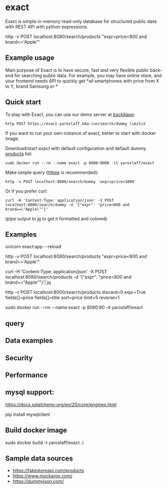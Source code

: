 # exact
Exact is simple in-memory read-only database for structured public data with REST API with python expressions.



http -v  POST localhost:8080/search/products "expr=price<800 and brand=='Apple'"

## Example usage
Main purpose of Exact is to have secure, fast and very flexible public back-end for searching public data. For example, you may have online store, and your frontend needs API to quickly get *all smartphones with price from X to Y, brand Samsung or *

## Quick start

To play with Exact, you can use our demo server at [back4app](https://www.back4app.com/):
~~~
http POST https://exact-yaroslaff.b4a.run/search/dummy limit=3
~~~

If you want to run your own instance of exact, better to start with docker image.

Download/start exact with default configuration and default dummy [products](https://dummyjson.com/) list:
~~~
sudo docker run --rm --name exact -p 8000:8000 -it yaroslaff/exact
~~~

Make simple query ([httpie](https://github.com/httpie/httpie) is recommended):
~~~
http -v POST localhost:8000/search/dummy 'expr=price<1000'
~~~

Or if you prefer curl:
~~~
curl -H 'Content-Type: application/json' -X POST localhost:8000/search/dummy -d '{"expr": "price<800 and brand==\"Apple\""}'
~~~

(pipe output to [jq](https://github.com/jqlang/jq) to get it formatted and colored)

##  Examples


uvicorn exact:app --reload

http -v  POST localhost:8080/search/products "expr=price<800 and brand=='Apple'"

curl -H 'Content-Type: application/json' -X POST localhost:8080/search/products -d '{"expr": "price<800 and brand==\"Apple\""}'| jq

http -v  POST localhost:8000/search/products discard=0 expr=True fields[]=price fields[]=title  sort=price limit=5 reverse=1

sudo docker run --rm --name exact -p 8080:80 -it yaroslaff/exact

## query

## Data examples

## Security

## Performance

## mysql support:
https://docs.sqlalchemy.org/en/20/core/engines.html

pip install mysqlclient

## Build docker image

  sudo docker build -t yaroslaff/exact ./

## Sample data sources
- https://fakestoreapi.com/products
- https://www.mockaroo.com/
- https://dummyjson.com/